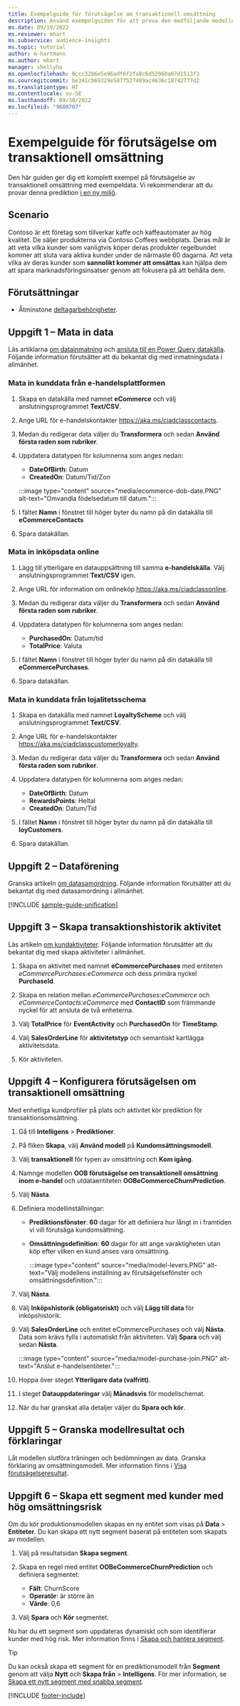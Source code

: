 ```yaml
---
title: Exempelguide för förutsägelse om transaktionell omsättning
description: Använd exempelguiden för att prova den medföljande modellen för förutsägelse om transaktionell omsättning.
ms.date: 09/19/2022
ms.reviewer: mhart
ms.subservice: audience-insights
ms.topic: tutorial
author: m-hartmann
ms.author: mhart
manager: shellyha
ms.openlocfilehash: 0ccc32b6e5e96adf6f2fa8c6d52960a07d1513f3
ms.sourcegitcommit: be341cb69329e507f527409ac4636c18742777d2
ms.translationtype: HT
ms.contentlocale: sv-SE
ms.lasthandoff: 09/30/2022
ms.locfileid: "9609707"
---
```

# <a name="transactional-churn-prediction-sample-guide"></a>Exempelguide för förutsägelse om transaktionell omsättning

Den här guiden ger dig ett komplett exempel på förutsägelse av transaktionell omsättning med exempeldata. Vi rekommenderar att du provar denna prediktion [i en ny miljö](manage-environments.md).

## <a name="scenario"></a>Scenario

Contoso är ett företag som tillverkar kaffe och kaffeautomater av hög kvalitet. De säljer produkterna via Contoso Coffees webbplats. Deras mål är att veta vilka kunder som vanligtvis köper deras produkter regelbundet kommer att sluta vara aktiva kunder under de närmaste 60 dagarna. Att veta vilka av deras kunder som **sannolikt kommer att omsättas** kan hjälpa dem att spara marknadsföringsinsatser genom att fokusera på att behålla dem.

## <a name="prerequisites"></a>Förutsättningar

- Åtminstone [deltagarbehörigheter](permissions.md).

## <a name="task-1---ingest-data"></a>Uppgift 1 – Mata in data

Läs artiklarna [om datainmatning](data-sources.md) och [ansluta till en Power Query datakälla](connect-power-query.md). Följande information förutsätter att du bekantat dig med inmatningsdata i allmänhet.

### <a name="ingest-customer-data-from-ecommerce-platform"></a>Mata in kunddata från e-handelsplattformen

1. Skapa en datakälla med namnet **eCommerce** och välj anslutningsprogrammet **Text/CSV**.

1. Ange URL för e-handelskontakter https://aka.ms/ciadclasscontacts.

1. Medan du redigerar data väljer du **Transformera** och sedan **Använd första raden som rubriker**.

1. Uppdatera datatypen för kolumnerna som anges nedan:

   - **DateOfBirth**: Datum
   - **CreatedOn**: Datum/Tid/Zon

   :::image type="content" source="media/ecommerce-dob-date.PNG" alt-text="Omvandla födelsedatum till datum.":::

1. I fältet **Namn** i fönstret till höger byter du namn på din datakälla till **eCommerceContacts**

1. Spara datakällan.

### <a name="ingest-online-purchase-data"></a>Mata in inköpsdata online

1. Lägg till ytterligare en datauppsättning till samma **e-handelskälla**. Välj anslutningsprogrammet **Text/CSV** igen.

1. Ange URL för information om onlineköp https://aka.ms/ciadclassonline.

1. Medan du redigerar data väljer du **Transformera** och sedan **Använd första raden som rubriker**.

1. Uppdatera datatypen för kolumnerna som anges nedan:

   - **PurchasedOn**: Datum/tid
   - **TotalPrice**: Valuta

1. I fältet **Namn** i fönstret till höger byter du namn på din datakälla till **eCommercePurchases**.

1. Spara datakällan.

### <a name="ingest-customer-data-from-loyalty-schema"></a>Mata in kunddata från lojalitetsschema

1. Skapa en datakälla med namnet **LoyaltyScheme** och välj anslutningsprogrammet **Text/CSV**.

1. Ange URL för e-handelskontakter https://aka.ms/ciadclasscustomerloyalty.

1. Medan du redigerar data väljer du **Transformera** och sedan **Använd första raden som rubriker**.

1. Uppdatera datatypen för kolumnerna som anges nedan:

   - **DateOfBirth**: Datum
   - **RewardsPoints**: Heltal
   - **CreatedOn**: Datum/Tid

1. I fältet **Namn** i fönstret till höger byter du namn på din datakälla till **loyCustomers**.

1. Spara datakällan.

## <a name="task-2---data-unification"></a>Uppgift 2 – Dataförening

Granska artikeln [om datasamordning](data-unification.md). Följande information förutsätter att du bekantat dig med datasamordning i allmänhet.

[!INCLUDE [sample-guide-unification](includes/sample-guide-unification.md)]

## <a name="task-3---create-transaction-history-activity"></a>Uppgift 3 – Skapa transaktionshistorik aktivitet

Läs artikeln [om kundaktiviteter](activities.md). Följande information förutsätter att du bekantat dig med skapa aktiviteter i allmänhet.

1. Skapa en aktivitet med namnet **eCommercePurchases** med entiteten *eCommercePurchases:eCommerce* och dess primära nyckel **PurchaseId**.

1. Skapa en relation mellan *eCommercePurchases:eCommerce* och *eCommerceContacts:eCommerce* med **ContactID** som främmande nyckel för att ansluta de två enheterna.

1. Välj **TotalPrice** för **EventActivity** och **PurchasedOn** för **TimeStamp**.

1. Välj **SalesOrderLine** för **aktivitetstyp** och semantiskt kartlägga aktivitetsdata.

1. Kör aktiviteten.

## <a name="task-4---configure-transaction-churn-prediction"></a>Uppgift 4 – Konfigurera förutsägelsen om transaktionell omsättning

Med enhetliga kundprofiler på plats och aktivitet kör prediktion för transaktionsomsättning.

1. Gå till **Intelligens** > **Prediktioner**.

1. På fliken **Skapa**, välj **Använd modell** på **Kundomsättningsmodell**.

1. Välj **transaktionell** för typen av omsättning och **Kom igång**.

1. Namnge modellen **OOB förutsägelse om transaktionell omsättning inom e-handel** och utdataentiteten **OOBeCommerceChurnPrediction**.

1. Välj **Nästa**.

1. Definiera modellinställningar:

   - **Prediktionsfönster**: **60** dagar för att definiera hur långt in i framtiden vi vill förutsäga kundomsättning.

   - **Omsättningsdefinition**: **60** dagar för att ange varaktigheten utan köp efter vilken en kund anses vara omsättning.

     :::image type="content" source="media/model-levers.PNG" alt-text="Välj modellens inställning av förutsägelsefönster och omsättningsdefinition.":::

1. Välj **Nästa**.

1. Välj **Inköpshistorik (obligatoriskt)** och välj **Lägg till data** för inköpshistorik.

1. Välj **SalesOrderLine** och entitet eCommercePurchases och välj **Nästa**. Data som krävs fylls i automatiskt från aktiviteten. Välj **Spara** och välj sedan **Nästa**.

   :::image type="content" source="media/model-purchase-join.PNG" alt-text="Anslut e-handelsentiteter.":::

1. Hoppa över steget **Ytterligare data (valfritt)**.

1. I steget **Datauppdateringar** välj **Månadsvis** för modellschemat.

1. När du har granskat alla detaljer väljer du **Spara och kör**.

## <a name="task-5---review-model-results-and-explanations"></a>Uppgift 5 – Granska modellresultat och förklaringar

Låt modellen slutföra träningen och bedömningen av data. Granska förklaring av omsättningsmodell. Mer information finns i [Visa förutsägelseresultat](predict-transactional-churn.md#view-prediction-results).

## <a name="task-6---create-a-segment-of-high-churn-risk-customers"></a>Uppgift 6 – Skapa ett segment med kunder med hög omsättningsrisk

Om du kör produktionsmodellen skapas en ny entitet som visas på **Data** > **Entiteter**. Du kan skapa ett nytt segment baserat på entiteten som skapats av modellen.

1. Välj på resultatsidan **Skapa segment**.

1. Skapa en regel med entitet **OOBeCommerceChurnPrediction** och definiera segmentet:
   - **Fält**: ChurnScore
   - **Operatör**: är större än
   - **Värde**: 0,6

1. Välj **Spara** och **Kör** segmentet.

Nu har du ett segment som uppdateras dynamiskt och som identifierar kunder med hög risk. Mer information finns i [Skapa och hantera segment](segments.md).

> [!TIP]
> Du kan också skapa ett segment för en prediktionsmodell från **Segment** genom att välja **Nytt** och **Skapa från** > **Intelligens**. För mer information, se [Skapa ett nytt segment med snabba segment](segment-quick.md).

[!INCLUDE [footer-include](includes/footer-banner.md)]
